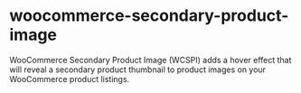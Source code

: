# woocommerce-secondary-product-image
WooCommerce Secondary Product Image (WCSPI) adds a hover effect that will reveal a secondary product thumbnail to product images on your WooCommerce product listings.
